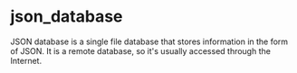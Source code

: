 # json_database
JSON database is a single file database that stores information in the form of JSON. It is a remote database, so it's usually accessed through the Internet.
